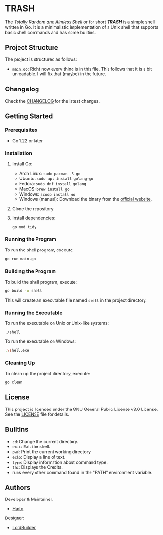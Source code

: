 # TRASH


The *Totally Random and Aimless Shell* or for short ***TRASH*** is a simple shell written in Go. It is a minimalistic implementation of a Unix shell that supports basic shell commands and has some builtins.

## Project Structure

The project is structured as follows:
- `main.go`: Right now every thing is in this file. This follows that it is a bit unreadable. I will fix that (maybe) in the future.


## Changelog
Check the [CHANGELOG](CHANGELOG.md) for the latest changes.

## Getting Started

### Prerequisites

- Go 1.22 or later

### Installation
1. Install Go:
   - Arch Linux: `sudo pacman -S go`
   - Ubuntu: `sudo apt install golang-go`
   - Fedora: `sudo dnf install golang`
   - MacOS: `brew install go`
   - Windows: `scoop install go`
   - Windows (manual): Download the binary from the [official website](https://golang.org/dl/).
2. Clone the repository:

3. Install dependencies:
    ```sh
    go mod tidy
    ```

### Running the Program

To run the shell program, execute:
```sh
go run main.go
```

### Building the Program

To build the shell program, execute:
```sh
go build -o shell
```

This will create an executable file named `shell` in the project directory.

### Running the Executable

To run the executable on Unix or Unix-like systems:
```sh
./shell
```

To run the executable on Windows:
```sh
.\shell.exe
```

### Cleaning Up

To clean up the project directory, execute:
```sh
go clean
```

## License

This project is licensed under the GNU General Public License v3.0 License. See the [LICENSE](LICENSE) file for details.

## Builtins

- `cd`: Change the current directory.
- `exit`: Exit the shell.
- `pwd`: Print the current working directory.
- `echo`: Display a line of text.
- `type`: Display information about command type.
- `thx`: Displays the Credits.
- runs every other command found in the "PATH" environment variable.

## Authors

Developer & Maintainer:
- [Harto](https://blog.harto.dev)

Designer:
- [LordBuilder](https://www.curseforge.com/members/lordbuilder/projects)

